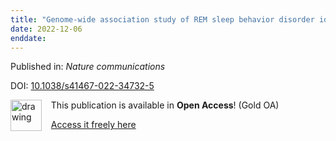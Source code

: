 ```yaml
---
title: "Genome-wide association study of REM sleep behavior disorder identifies polygenic risk and brain expression effects."
date: 2022-12-06
enddate:
---
```


Published in: *Nature communications*

DOI: [10.1038/s41467-022-34732-5](https://doi.org/10.1038/s41467-022-34732-5)

<img src="https://upload.wikimedia.org/wikipedia/commons/thumb/7/77/Open_Access_logo_PLoS_transparent.svg/800px-Open_Access_logo_PLoS_transparent.svg.png" alt="drawing" width="50" align="left"/> &nbsp;&nbsp;&nbsp;This publication is available in **Open Access**! (Gold OA)

&nbsp;&nbsp;&nbsp;<a href="https://www.nature.com/articles/s41467-022-34732-5.pdf">Access it freely here</a>

